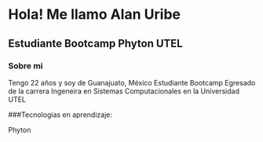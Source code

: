<h1>Hola! Me llamo Alan Uribe </h1>
<h2>Estudiante Bootcamp Phyton UTEL </h2>

### Sobre mi
Tengo 22 años y soy de Guanajuato, México
Estudiante Bootcamp 
Egresado de la carrera Ingeneira en Sistemas Computacionales en la Universidad UTEL

###Tecnologias en aprendizaje:

Phyton
